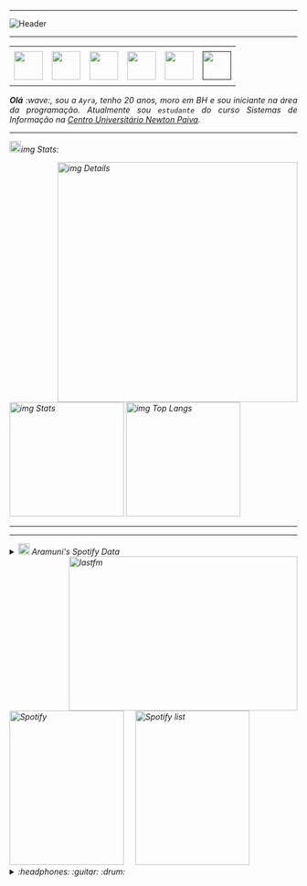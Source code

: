
-----

<div>
<img align="center" alt="Header" src="https://github.com/ayyzzz/ayrasoares/blob/main/img/header.png"/>
</div>

-----

<div align="center">
<table>
<tr>
 <td align="center" colspan="11"></td>
</tr> 
<tr>
<td><a href="https://github.com/ayyzzz" target="_blank"><img src="https://github.com/ayyzzz/ayrasoares/blob/main/img/github.png" width="50px" height="50px"/></a>
</td>
<td><a href="mailto:ayrasoaresrocha@gmail.com" target="_blank"><img src="https://github.com/ayyzzz/ayrasoares/blob/main/img/o-email%20(1).png" width="50px" height="50px"/></a>
</td>
<td><a href="https://wa.me/55031987610832" target="_blank"><img src="https://github.com/ayyzzz/ayrasoares/blob/main/img/whatsapp%20(1).png" width="50px" height="50px"/></a>
</td>
<td><a href="https://www.instagram.com/ayra_rx0/" target="_blank"><img src="https://github.com/ayyzzz/ayrasoares/blob/main/img/instagram.png" width="50px" height="50px"/></a>
</td>
<td><a href="https://www.linkedin.com/in/ayrasoares/" target="_blank"><img src="https://github.com/ayyzzz/ayrasoares/blob/main/img/linkedin%20(1).png" width="50px" height="50px"/></a>
</td>
<td><a href="" target="_blank"><img src="https://github.com/ayyzzz/ayrasoares/blob/main/img/boas-leituras.png" width="50px" height="50px"/></a>
</td>
</tr>
<tr>
 <td align="center" colspan="11"></td>
</tr> 
</table>

</div>
<div align="justify">
<i><b>Olá</b> :wave:, sou a <code>Ayra</code>, tenho 20 anos, moro em BH e sou iniciante na área da programação. Atualmente sou <code>estudante</code> do curso Sistemas de Informação na <a href="https://newtonpaiva.br/" target="_blank">Centro Universitário Newton Paiva</a>.
</div>

-----
<img height="20" alt="GIF" src="https://img.com/ayyzz/ayrasoares/blob/main/img/graphic.gif?raw=true"/>img Stats:

<div>
<img align="right" alt="img Details" width="420px" src="http://img-profile-summary-cards.vercel.app/api/cards/profile-details?username=ayrasoares&theme=img_dark"/>
<!--- <img alt="img Commits" width="200px" src="http://img-profile-summary-cards.vercel.app/api/cards/productive-time?username=ayrasoares&theme=img_dark"/> -->
<img alt="img Stats" width="200px" src="http://img-profile-summary-cards.vercel.app/api/cards/stats?username=ayrasoares&theme=img_dark"/>
<img alt="img Top Langs" width="200px" src="http://img-profile-summary-cards.vercel.app/api/cards/repos-per-language?username=ayrasoares&theme=img_dark"/>
</div>

-----

-----

<div>
<div>
<details>
<summary><img height="20" alt="GIF" src="https://img.com/joaopauloaramuni/joaopauloaramuni/blob/main/img/spotify.gif?raw=true"/> Aramuni's Spotify Data</summary>
<img src="https://data-card-for-spotify.herokuapp.com/api/card?user_id=8o9sujogvluvd199rjq0gde9l" alt="Data Card for Spotify">
</details>
</div>
<div>
<!-- <a href="https://twitter.com/joaoaramuni" target="_blank"><img align="right" width="400px" height="270px" alt="tweets" src="https://img-readme-twitter.gazf.vercel.app/api?id=joaoaramuni"/></a> -->
<a href="https://www.last.fm/pt/user/joaoaramuni" target="_blank"><img align="right" width="400px" height="270px" alt="lastfm" src="https://lastfm-recently-played.vercel.app/api?user=joaoaramuni&width=400"/></a>
</div>
<div>
<img alt="Spotify" width="200px" height="270px" src="https://spotify-img-profile.vercel.app/api/view?uid=8o9sujogvluvd199rjq0gde9l&cover_image=true&theme=default"/> &nbsp; &nbsp; 
<img alt="Spotify list" width="200px" height="270px" src="https://spotify-recently-played-readme.vercel.app/api?user=8o9sujogvluvd199rjq0gde9l&count=10"/>
</div>
<div>
<details>
<summary>:headphones: :guitar: :drum:</summary>

-----

